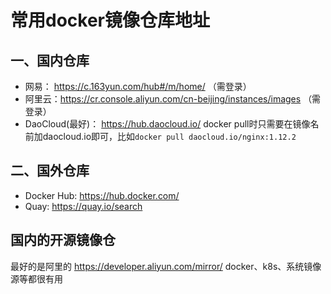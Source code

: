 # 常用docker镜像仓库地址

## 一、国内仓库
+ 网易： https://c.163yun.com/hub#/m/home/  （需登录）
+ 阿里云：https://cr.console.aliyun.com/cn-beijing/instances/images  （需登录）
+ DaoCloud(最好)： https://hub.daocloud.io/ docker pull时只需要在镜像名前加daocloud.io即可，比如`docker pull daocloud.io/nginx:1.12.2`

## 二、国外仓库
+ Docker Hub:    https://hub.docker.com/
+ Quay: https://quay.io/search

## 国内的开源镜像仓
最好的是阿里的 https://developer.aliyun.com/mirror/
docker、k8s、系统镜像源等都很有用